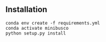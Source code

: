 Installation
------------
```
conda env create -f requirements.yml
conda activate minibusco
python setup.py install
```